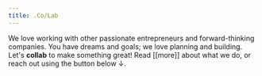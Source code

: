 ```yaml
---
title: .Co/Lab
---
```


We love working with other passionate entrepreneurs and forward-thinking companies. You have dreams and goals; we love planning and building. Let's **collab** to make something great! Read [[more]] about what we do, or reach out using the button below ↓.